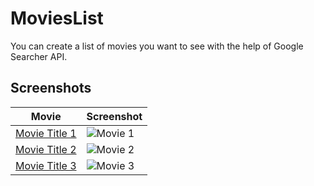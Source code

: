 # MoviesList
You can create a list of movies you want to see with the help of Google Searcher API.

## Screenshots 
| Movie | Screenshot |
|-------|------------|
| [Movie Title 1](https://github.com/nancyadam24/MoviesList/assets/125753878/773410ef-9444-4f81-9f34-261a4cf05f61) | ![Movie 1](https://github.com/nancyadam24/MoviesList/assets/125753878/773410ef-9444-4f81-9f34-261a4cf05f61) |
| [Movie Title 2](https://github.com/nancyadam24/MoviesList/assets/125753878/23ab4c33-e340-446b-9aff-959df2d9f6e7) | ![Movie 2](https://github.com/nancyadam24/MoviesList/assets/125753878/23ab4c33-e340-446b-9aff-959df2d9f6e7) |
| [Movie Title 3](https://github.com/nancyadam24/MoviesList/assets/125753878/2f90c81a-3a85-4009-89a9-98c97dc38bd4) | ![Movie 3](https://github.com/nancyadam24/MoviesList/assets/125753878/2f90c81a-3a85-4009-89a9-98c97dc38bd4) |


